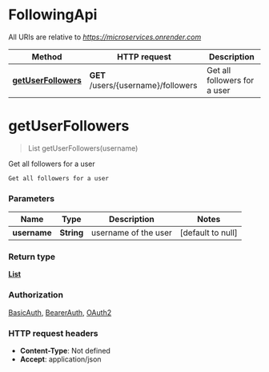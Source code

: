 # FollowingApi

All URIs are relative to *https://microservices.onrender.com*

| Method | HTTP request | Description |
|------------- | ------------- | -------------|
| [**getUserFollowers**](FollowingApi.md#getUserFollowers) | **GET** /users/{username}/followers | Get all followers for a user |


<a name="getUserFollowers"></a>
# **getUserFollowers**
> List getUserFollowers(username)

Get all followers for a user

    Get all followers for a user

### Parameters

|Name | Type | Description  | Notes |
|------------- | ------------- | ------------- | -------------|
| **username** | **String**| username of the user | [default to null] |

### Return type

[**List**](../Models/User.md)

### Authorization

[BasicAuth](../README.md#BasicAuth), [BearerAuth](../README.md#BearerAuth), [OAuth2](../README.md#OAuth2)

### HTTP request headers

- **Content-Type**: Not defined
- **Accept**: application/json

